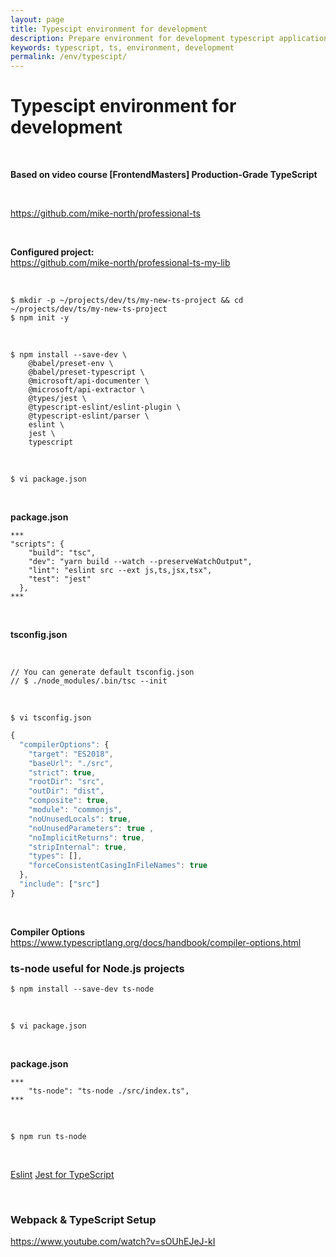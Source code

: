 ```yaml
---
layout: page
title: Typescipt environment for development
description: Prepare environment for development typescript applications
keywords: typescript, ts, environment, development
permalink: /env/typescipt/
---
```


# Typescipt environment for development

<br/>

**Based on video course [FrontendMasters] Production-Grade TypeScript**

<br/>

https://github.com/mike-north/professional-ts

<br/>

**Configured project:**  
https://github.com/mike-north/professional-ts-my-lib

<br/>

    $ mkdir -p ~/projects/dev/ts/my-new-ts-project && cd ~/projects/dev/ts/my-new-ts-project
    $ npm init -y

<br/>

```
$ npm install --save-dev \
    @babel/preset-env \
    @babel/preset-typescript \
    @microsoft/api-documenter \
    @microsoft/api-extractor \
    @types/jest \
    @typescript-eslint/eslint-plugin \
    @typescript-eslint/parser \
    eslint \
    jest \
    typescript
```

<br/>

    $ vi package.json

<br/>

**package.json**

```
***
"scripts": {
    "build": "tsc",
    "dev": "yarn build --watch --preserveWatchOutput",
    "lint": "eslint src --ext js,ts,jsx,tsx",
    "test": "jest"
  },
***
```

<br/>

**tsconfig.json**

<br/>

    // You can generate default tsconfig.json
    // $ ./node_modules/.bin/tsc --init

<br/>

    $ vi tsconfig.json

```js
{
  "compilerOptions": {
    "target": "ES2018",
    "baseUrl": "./src",
    "strict": true,
    "rootDir": "src",
    "outDir": "dist",
    "composite": true,
    "module": "commonjs",
    "noUnusedLocals": true,
    "noUnusedParameters": true ,
    "noImplicitReturns": true,
    "stripInternal": true,
    "types": [],
    "forceConsistentCasingInFileNames": true
  },
  "include": ["src"]
}
```

<br/>

**Compiler Options**  
https://www.typescriptlang.org/docs/handbook/compiler-options.html

### ts-node useful for Node.js projects

    $ npm install --save-dev ts-node

<br/>

    $ vi package.json

<br/>

**package.json**

```
***
    "ts-node": "ts-node ./src/index.ts",
***
```

<br/>

```
$ npm run ts-node
```

<br/>

<a href="/env/eslint/typescript/">Eslint</a>
<a href="/env/jest/">Jest for TypeScript</a>

<br/>

### Webpack & TypeScript Setup

https://www.youtube.com/watch?v=sOUhEJeJ-kI
